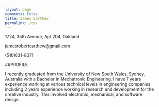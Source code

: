 ```yaml
---
layout: page
comments: False
title: James Carthew
permalink: /cv/
---
```


1724, 35th Avenue, Apt 204, Oakland

jamesrobertcarthew@gmail.com

(510)631-8371

##PROFILE

I recently graduated from the University of New South Wales, Sydney, Australia with a Bachelor in Mechatronic Engineering. I have 7 years experience working at various technical levels in engineering companies including 2 years experience working in research and development for the creative industry. This involved electronic, mechanical, and software design.
